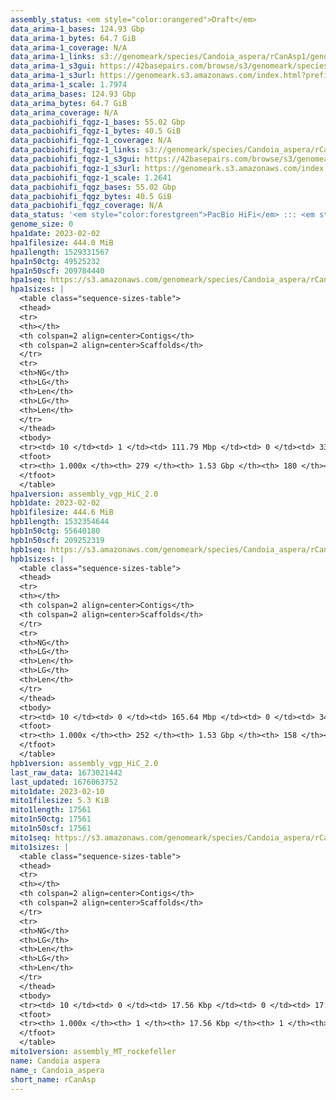 ```yaml
---
assembly_status: <em style="color:orangered">Draft</em>
data_arima-1_bases: 124.93 Gbp
data_arima-1_bytes: 64.7 GiB
data_arima-1_coverage: N/A
data_arima-1_links: s3://genomeark/species/Candoia_aspera/rCanAsp1/genomic_data/arima/<br>
data_arima-1_s3gui: https://42basepairs.com/browse/s3/genomeark/species/Candoia_aspera/rCanAsp1/genomic_data/arima/
data_arima-1_s3url: https://genomeark.s3.amazonaws.com/index.html?prefix=species/Candoia_aspera/rCanAsp1/genomic_data/arima/
data_arima-1_scale: 1.7974
data_arima_bases: 124.93 Gbp
data_arima_bytes: 64.7 GiB
data_arima_coverage: N/A
data_pacbiohifi_fqgz-1_bases: 55.02 Gbp
data_pacbiohifi_fqgz-1_bytes: 40.5 GiB
data_pacbiohifi_fqgz-1_coverage: N/A
data_pacbiohifi_fqgz-1_links: s3://genomeark/species/Candoia_aspera/rCanAsp1/genomic_data/pacbio_hifi/<br>
data_pacbiohifi_fqgz-1_s3gui: https://42basepairs.com/browse/s3/genomeark/species/Candoia_aspera/rCanAsp1/genomic_data/pacbio_hifi/
data_pacbiohifi_fqgz-1_s3url: https://genomeark.s3.amazonaws.com/index.html?prefix=species/Candoia_aspera/rCanAsp1/genomic_data/pacbio_hifi/
data_pacbiohifi_fqgz-1_scale: 1.2641
data_pacbiohifi_fqgz_bases: 55.02 Gbp
data_pacbiohifi_fqgz_bytes: 40.5 GiB
data_pacbiohifi_fqgz_coverage: N/A
data_status: '<em style="color:forestgreen">PacBio HiFi</em> ::: <em style="color:forestgreen">Arima</em>'
genome_size: 0
hpa1date: 2023-02-02
hpa1filesize: 444.0 MiB
hpa1length: 1529331567
hpa1n50ctg: 49525232
hpa1n50scf: 209784440
hpa1seq: https://s3.amazonaws.com/genomeark/species/Candoia_aspera/rCanAsp1/assembly_vgp_HiC_2.0/rCanAsp1.HiC.hap1.20230202.fasta.gz
hpa1sizes: |
  <table class="sequence-sizes-table">
  <thead>
  <tr>
  <th></th>
  <th colspan=2 align=center>Contigs</th>
  <th colspan=2 align=center>Scaffolds</th>
  </tr>
  <tr>
  <th>NG</th>
  <th>LG</th>
  <th>Len</th>
  <th>LG</th>
  <th>Len</th>
  </tr>
  </thead>
  <tbody>
  <tr><td> 10 </td><td> 1 </td><td> 111.79 Mbp </td><td> 0 </td><td> 338.86 Mbp </td></tr>  <tr><td> 20 </td><td> 2 </td><td> 98.33 Mbp </td><td> 0 </td><td> 338.86 Mbp </td></tr>  <tr><td> 30 </td><td> 4 </td><td> 80.97 Mbp </td><td> 1 </td><td> 263.52 Mbp </td></tr>  <tr><td> 40 </td><td> 6 </td><td> 58.58 Mbp </td><td> 2 </td><td> 209.78 Mbp </td></tr>  <tr style="background-color:#cccccc;"><td> 50 </td><td> 9 </td><td style="background-color:#88ff88;"> 49.53 Mbp </td><td> 2 </td><td style="background-color:#88ff88;"> 209.78 Mbp </td></tr>  <tr><td> 60 </td><td> 12 </td><td> 40.63 Mbp </td><td> 3 </td><td> 117.43 Mbp </td></tr>  <tr><td> 70 </td><td> 17 </td><td> 25.57 Mbp </td><td> 5 </td><td> 109.63 Mbp </td></tr>  <tr><td> 80 </td><td> 27 </td><td> 11.73 Mbp </td><td> 6 </td><td> 100.49 Mbp </td></tr>  <tr><td> 90 </td><td> 48 </td><td> 4.94 Mbp </td><td> 8 </td><td> 78.60 Mbp </td></tr>  <tr><td> 100 </td><td> 278 </td><td> 12.16 Kbp </td><td> 179 </td><td> 12.16 Kbp </td></tr>  </tbody>
  <tfoot>
  <tr><th> 1.000x </th><th> 279 </th><th> 1.53 Gbp </th><th> 180 </th><th> 1.53 Gbp </th></tr>
  </tfoot>
  </table>
hpa1version: assembly_vgp_HiC_2.0
hpb1date: 2023-02-02
hpb1filesize: 444.6 MiB
hpb1length: 1532354644
hpb1n50ctg: 55640180
hpb1n50scf: 209252319
hpb1seq: https://s3.amazonaws.com/genomeark/species/Candoia_aspera/rCanAsp1/assembly_vgp_HiC_2.0/rCanAsp1.HiC.hap2.20230202.fasta.gz
hpb1sizes: |
  <table class="sequence-sizes-table">
  <thead>
  <tr>
  <th></th>
  <th colspan=2 align=center>Contigs</th>
  <th colspan=2 align=center>Scaffolds</th>
  </tr>
  <tr>
  <th>NG</th>
  <th>LG</th>
  <th>Len</th>
  <th>LG</th>
  <th>Len</th>
  </tr>
  </thead>
  <tbody>
  <tr><td> 10 </td><td> 0 </td><td> 165.64 Mbp </td><td> 0 </td><td> 343.99 Mbp </td></tr>  <tr><td> 20 </td><td> 2 </td><td> 97.99 Mbp </td><td> 0 </td><td> 343.99 Mbp </td></tr>  <tr><td> 30 </td><td> 3 </td><td> 97.80 Mbp </td><td> 1 </td><td> 264.56 Mbp </td></tr>  <tr><td> 40 </td><td> 5 </td><td> 66.25 Mbp </td><td> 2 </td><td> 209.25 Mbp </td></tr>  <tr style="background-color:#cccccc;"><td> 50 </td><td> 8 </td><td style="background-color:#88ff88;"> 55.64 Mbp </td><td> 2 </td><td style="background-color:#88ff88;"> 209.25 Mbp </td></tr>  <tr><td> 60 </td><td> 11 </td><td> 48.64 Mbp </td><td> 3 </td><td> 149.59 Mbp </td></tr>  <tr><td> 70 </td><td> 15 </td><td> 31.91 Mbp </td><td> 4 </td><td> 118.42 Mbp </td></tr>  <tr><td> 80 </td><td> 22 </td><td> 12.97 Mbp </td><td> 6 </td><td> 100.45 Mbp </td></tr>  <tr><td> 90 </td><td> 40 </td><td> 4.99 Mbp </td><td> 7 </td><td> 84.50 Mbp </td></tr>  <tr><td> 100 </td><td> 251 </td><td> 1.00 Kbp </td><td> 157 </td><td> 1.00 Kbp </td></tr>  </tbody>
  <tfoot>
  <tr><th> 1.000x </th><th> 252 </th><th> 1.53 Gbp </th><th> 158 </th><th> 1.53 Gbp </th></tr>
  </tfoot>
  </table>
hpb1version: assembly_vgp_HiC_2.0
last_raw_data: 1673021442
last_updated: 1676063752
mito1date: 2023-02-10
mito1filesize: 5.3 KiB
mito1length: 17561
mito1n50ctg: 17561
mito1n50scf: 17561
mito1seq: https://s3.amazonaws.com/genomeark/species/Candoia_aspera/rCanAsp1/assembly_MT_rockefeller/rCanAsp1.MT.20230210.fasta.gz
mito1sizes: |
  <table class="sequence-sizes-table">
  <thead>
  <tr>
  <th></th>
  <th colspan=2 align=center>Contigs</th>
  <th colspan=2 align=center>Scaffolds</th>
  </tr>
  <tr>
  <th>NG</th>
  <th>LG</th>
  <th>Len</th>
  <th>LG</th>
  <th>Len</th>
  </tr>
  </thead>
  <tbody>
  <tr><td> 10 </td><td> 0 </td><td> 17.56 Kbp </td><td> 0 </td><td> 17.56 Kbp </td></tr>  <tr><td> 20 </td><td> 0 </td><td> 17.56 Kbp </td><td> 0 </td><td> 17.56 Kbp </td></tr>  <tr><td> 30 </td><td> 0 </td><td> 17.56 Kbp </td><td> 0 </td><td> 17.56 Kbp </td></tr>  <tr><td> 40 </td><td> 0 </td><td> 17.56 Kbp </td><td> 0 </td><td> 17.56 Kbp </td></tr>  <tr style="background-color:#cccccc;"><td> 50 </td><td> 0 </td><td style="background-color:#ff8888;"> 17.56 Kbp </td><td> 0 </td><td style="background-color:#ff8888;"> 17.56 Kbp </td></tr>  <tr><td> 60 </td><td> 0 </td><td> 17.56 Kbp </td><td> 0 </td><td> 17.56 Kbp </td></tr>  <tr><td> 70 </td><td> 0 </td><td> 17.56 Kbp </td><td> 0 </td><td> 17.56 Kbp </td></tr>  <tr><td> 80 </td><td> 0 </td><td> 17.56 Kbp </td><td> 0 </td><td> 17.56 Kbp </td></tr>  <tr><td> 90 </td><td> 0 </td><td> 17.56 Kbp </td><td> 0 </td><td> 17.56 Kbp </td></tr>  <tr><td> 100 </td><td> 0 </td><td> 17.56 Kbp </td><td> 0 </td><td> 17.56 Kbp </td></tr>  </tbody>
  <tfoot>
  <tr><th> 1.000x </th><th> 1 </th><th> 17.56 Kbp </th><th> 1 </th><th> 17.56 Kbp </th></tr>
  </tfoot>
  </table>
mito1version: assembly_MT_rockefeller
name: Candoia aspera
name_: Candoia_aspera
short_name: rCanAsp
---
```

